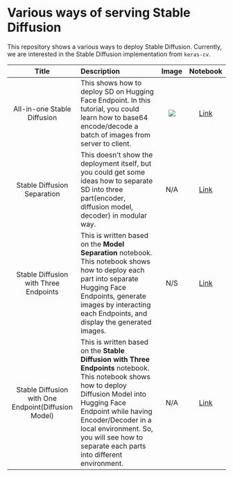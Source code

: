 # Various ways of serving Stable Diffusion 

This repository shows a various ways to deploy Stable Diffusion. Currently, we are interested in the Stable Diffusion implementation from `keras-cv`. 

| Title      | Description | Image         | Notebook
| :---:       |    :----   |    :----:     |       :---: |
| All-in-one Stable Diffusion     | This shows how to deploy SD on Hugging Face Endpoint. In this tutorial, you could learn how to base64 encode/decode a batch of images from server to client.       | ![](https://i.ibb.co/0Kpnn8g/2022-12-19-2-57-28.png)   | [Link](https://github.com/deep-diver/keras-sd-serving/blob/main/hf_single_endpoint.ipynb)       |
| Stable Diffusion Separation  | This doesn't show the deployment itself, but you could get some ideas how to separate SD into three part(encoder, diffusion model, decoder) in modular way.        | N/A     |  [Link](https://github.com/deep-diver/keras-sd-serving/blob/main/model_sepration_without_endpoint.ipynb)          |
| Stable Diffusion with Three Endpoints | This is written based on the **Model Separation** notebook. This notebook shows how to deploy each part into separate Hugging Face Endpoints, generate images by interacting each Endpoints, and display the generated images. | N/S | [Link](https://github.com/deep-diver/keras-sd-serving/blob/main/hf_multiple_endpoints.ipynb) |
| Stable Diffusion with One Endpoint(Diffusion Model) | This is written based on the **Stable Diffusion with Three Endpoints** notebook. This notebook shows how to deploy Diffusion Model into Hugging Face Endpoint while having Encoder/Decoder in a local environment. So, you will see how to separate each parts into different environment. | N/A | [Link](https://github.com/deep-diver/keras-sd-serving/blob/main/hf_endpoint_dm_while_local_ed.ipynb) | 
 
